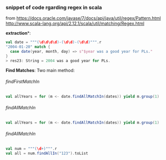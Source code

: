 ### snippet of code rgarding regex in scala

from  https://docs.oracle.com/javase/7/docs/api/java/util/regex/Pattern.html
http://www.scala-lang.org/api/2.12.1/scala/util/matching/Regex.html

**extraction***:
```scala
val date = """(\d\d\d\d)-(\d\d)-(\d\d)""".r
"2004-01-20" match {
  case date(year, month, day) => s"$year was a good year for PLs."
}
> res23: String = 2004 was a good year for PLs.
```
**Find Matches**:
Two main method:
###### findFirstMatchIn ######
```scala
val allYears = for (m <- date.findAllMatchIn(dates)) yield m.group(1)
```
###### findAllMatchIn ######

```scala
val allYears = for (m <- date.findAllMatchIn(dates)) yield m.group(1)
```

###### findAllMatchIn ######
```scala
val num = """(\d+)""".r
val all = num.findAllIn("123").toList
```
